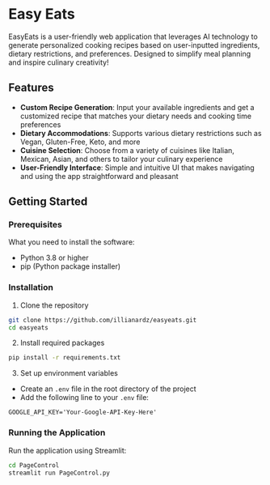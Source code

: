 # Easy Eats
EasyEats is a user-friendly web application that leverages AI technology to generate personalized cooking recipes based on user-inputted ingredients, dietary restrictions, and preferences. Designed to simplify meal planning and inspire culinary creativity!
## Features
- **Custom Recipe Generation**: Input your available ingredients and get a customized recipe that matches your dietary needs and cooking time preferences
- **Dietary Accommodations**: Supports various dietary restrictions such as Vegan, Gluten-Free, Keto, and more
- **Cuisine Selection**: Choose from a variety of cuisines like Italian, Mexican, Asian, and others to tailor your culinary experience
- **User-Friendly Interface**: Simple and intuitive UI that makes navigating and using the app straightforward and pleasant
## Getting Started
### Prerequisites
What you need to install the software:
- Python 3.8 or higher
- pip (Python package installer)
### Installation
1. Clone the repository
```bash
git clone https://github.com/illianardz/easyeats.git
cd easyeats
```
2. Install required packages
```bash
pip install -r requirements.txt
```
3. Set up environment variables
- Create an ```.env``` file in the root directory of the project
- Add the following line to your ```.env``` file:
```plaintext
GOOGLE_API_KEY='Your-Google-API-Key-Here'
```
### Running the Application
Run the application using Streamlit:
```bash
cd PageControl
streamlit run PageControl.py
```